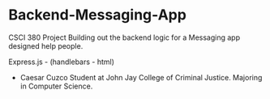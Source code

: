 # Backend-Messaging-App

CSCI 380 Project
Building out the backend logic for a Messaging app designed help people.

Express.js - (handlebars - html)

- Caesar Cuzco
  Student at John Jay College of Criminal Justice.
  Majoring in Computer Science.

